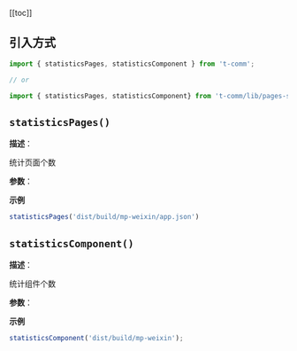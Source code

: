 [[toc]]

## 引入方式

```ts
import { statisticsPages, statisticsComponent } from 't-comm';

// or

import { statisticsPages, statisticsComponent} from 't-comm/lib/pages-statistics/index';
```


## `statisticsPages()` 


**描述**：<p>统计页面个数</p>

**参数**：



**示例**

```typescript
statisticsPages('dist/build/mp-weixin/app.json')
```
<a name="statisticsComponent"></a>

## `statisticsComponent()` 


**描述**：<p>统计组件个数</p>

**参数**：



**示例**

```typescript
statisticsComponent('dist/build/mp-weixin');
```
